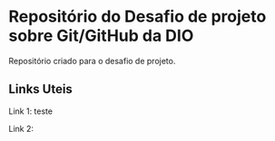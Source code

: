 # Repositório do Desafio de projeto sobre Git/GitHub da DIO
Repositório criado para o desafio de projeto.


## Links Uteis
Link 1: teste

Link 2:

